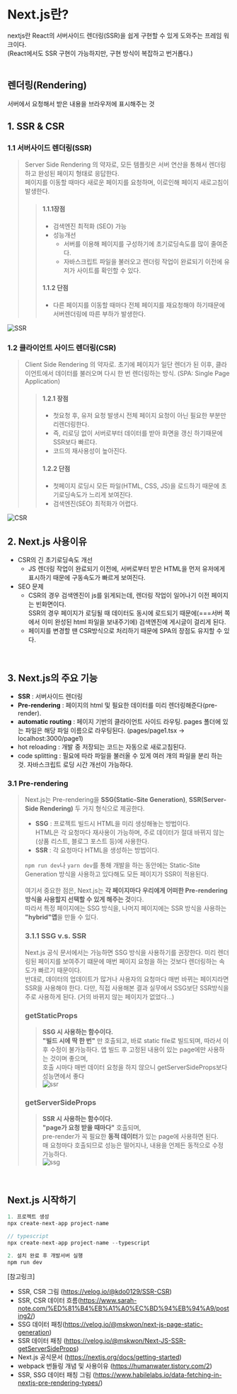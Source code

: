 # Next.js란?
nextjs란 React의 서버사이드 렌더링(SSR)을 쉽게 구현할 수 있게 도와주는 프레임 워크이다.  
(React에서도 SSR 구현이 가능하지만, 구현 방식이 복잡하고 번거롭다.)
<br/><br/>

## 렌더링(Rendering)
서버에서 요청해서 받은 내용을 브라우저에 표시해주는 것

## 1. SSR & CSR
### 1.1 서버사이드 렌더링(SSR)
> Server Side Rendering 의 약자로, 모든 템플릿은 서버 연산을 통해서 렌더링하고 완성된 페이지 형태로 응답한다.  
페이지를 이동할 때마다 새로운 페이지를 요청하며, 이로인해 페이지 새로고침이 발생한다.  
> > #### 1.1.1장점
> > * 검색엔진 최적화 (SEO) 가능
> > * 성능개선
> >   - 서버를 이용해 페이지를 구성하기에 초기로딩속도를 많이 줄여준다. 
> >   - 자바스크립트 파일을 불러오고 렌더링 작업이 완료되기 이전에 유저가 사이트를 확인할 수 있다.
> > #### 1.1.2 단점
> > * 다른 페이지를 이동할 때마다 전체 페이지를 재요청해야 하기때문에 서버렌더링에 따른 부하가 발생한다.  

<img src="https://media.vlpt.us/images/kdo0129/post/14753408-aa2e-4eed-948f-4b6bcef026b5/image.png" alt="SSR"/>

### 1.2 클라이언트 사이드 렌더링(CSR)
> Client Side Rendering 의 약자로. 초기에 페이지가 일단 렌더가 된 이후, 클라이언트에서 데이터를 불러오며 다시 한 번 렌더링하는 방식. (SPA: Single Page Application)
> > #### 1.2.1 장점
> > * 첫요청 후, 유저 요청 발생시 전체 페이지 요청이 아닌 필요한 부분만 리렌더링한다. 
> > * 즉, 리로딩 없이 서버로부터 데이터를 받아 화면을 갱신 하기때문에 SSR보다 빠르다.
> > * 코드의 재사용성이 높아진다.
> > #### 1.2.2 단점
> > * 첫페이지 로딩시 모든 파일(HTML, CSS, JS)을 로드하기 때문에 초기로딩속도가 느리게 보여진다.
> > * 검색엔진(SEO) 최적화가 어렵다.

<img src="https://media.vlpt.us/images/kdo0129/post/3edb3957-d148-4eca-8d12-e796ae42b3cb/image.png" alt="CSR"/>
<br/>

## 2. Next.js 사용이유
* CSR의 긴 초기로딩속도 개선
  - JS 렌더링 작업이 완료되기 이전에, 서버로부터 받은 HTML을 먼저 유저에게 표시하기 때문에 구동속도가 빠르게 보여진다.
* SEO 문제
  - CSR의 경우 검색엔진이 js를 읽게되는데, 렌더링 작업이 일어나기 이전 페이지는 빈화면이다.  
  SSR의 경우 페이지가 로딩될 때 데이터도 동시에 로드되기 때문에(===서버 쪽에서 이미 완성된 html 파일을 보내주기에) 검색엔진에 게시글이 걸리게 된다.
  - 페이지를 변경할 땐 CSR방식으로 처리하기 때문에 SPA의 장점도 유지할 수 있다.
<br/>

## 3. Next.js의 주요 기능
* **SSR** : 서버사이드 렌더링
* **Pre-rendering** : 페이지의 html 및 필요한 데이터를 미리 렌더링해준다(pre-render).
* **automatic routing** : 페이지 기반의 클라이언트 사이드 라우팅. pages 폴더에 있는 파일은 해당 파일 이름으로 라우팅된다. (pages/page1.tsx -> localhost:3000/page1)
* hot reloading : 개발 중 저장되는 코드는 자동으로 새로고침된다.
* code splitting : 필요에 따라 파일을 불러올 수 있게 여러 개의 파일을 분리 하는 것. 자바스크립트 로딩 시간 개선이 가능하다.

### 3.1 Pre-rendering
>  Next.js는 Pre-rendering을 **SSG(Static-Site Generation)**, **SSR(Server-Side Rendering)** 두 가지 형식으로 제공한다. 
>  
>  * **SSG** : 프로젝트 빌드시 HTML을 미리 생성해놓는 방법이다.  
HTML은 각 요청마다 재사용이 가능하며, 주로 데이터가 절대 바뀌지 않는(상품 리스트, 블로그 포스트 등)에 사용한다.
>  * **SSR** : 각 요청마다 HTML을 생성하는 방법이다. 
>  
>  <code>npm run dev</code>나 <code>yarn dev</code>를 통해 개발을 하는 동안에는 Static-Site Generation 방식을 사용하고 있다해도 모든 페이지가 SSR이 적용된다.  
> <br/>
>  여기서 중요한 점은, Next.js는 **각 페이지마다 우리에게 어떠한 Pre-rendering 방식을 사용할지 선택할 수 있게 해주는 것**이다.  
>  따라서 특정 페이지에는 SSG 방식을, 나머지 페이지에는 SSR 방식을 사용하는 **"hybrid"앱**을 만들 수 있다.
>  
>  ### 3.1.1 SSG v.s. SSR
>  Next.js 공식 문서에서는 가능하면 SSG 방식을 사용하기를 권장한다.
>  미리 렌더링된 페이지를 보여주기 떄문에 매번 페이지 요청을 하는 것보다 렌더링하는 속도가 빠르기 때문이다.  
>  반대로, 데이터의 업데이트가 많거나 사용자의 요청마다 매번 바뀌는 페이지라면 SSR을 사용해야 한다.
>  다만, 직접 사용해본 결과 실무에서 SSG보단 SSR방식을 주로 사용하게 된다. (거의 바뀌지 않는 페이지가 없었다...)
>  
>  ### getStaticProps
>  > **SSG 시 사용하는 함수이다.**   
>  > **"빌드 시에 딱 한 번"** 만 호출되고, 바로 static file로 빌드되며, 따라서 이후 수정이 불가능하다.
>  > 앱 빌드 후 고정된 내용이 있는 page에만 사용하는 것이며 좋으며,   
>  > 호출 시마다 매번 데이터 요청을 하지 않으니 getServerSideProps보다 성능면에서 좋다   
>  > <img src="https://www.habilelabs.io/wp-content/uploads/2021/01/static-generation.png" alt="ssr"/>
>  
>  ### getServerSideProps
>  > **SSR 시 사용하는 함수이다.**   
>  > **"page가 요청 받을 때마다"** 호출되며,   
>  > pre-render가 꼭 필요한 **동적 데이터**가 있는 page에 사용하면 된다.   
>  > 매 요청마다 호출되므로 성능은 떨어지나, 내용을 언제든 동적으로 수정 가능하다.   
>  > <img src="https://www.habilelabs.io/wp-content/uploads/2021/01/server-side.png" alt="ssg"/>


<br/>

## Next.js 시작하기
```js
1. 프로젝트 생성
npx create-next-app project-name

// typescript
npx create-next-app project-name --typescript

2. 설치 완료 후 개발서버 실행
npm run dev
```

[참고링크]
- SSR, CSR 그림 (https://velog.io/@kdo0129/SSR-CSR)
- SSR, CSR 데이터 흐름(https://www.sarah-note.com/%ED%81%B4%EB%A1%A0%EC%BD%94%EB%94%A9/posting2/)
- SSG 데이터 패칭(https://velog.io/@mskwon/next-js-page-static-generation)
- SSR 데이터 패칭 (https://velog.io/@mskwon/Next-JS-SSR-getServerSideProps)
- Next.js 공식문서 (https://nextjs.org/docs/getting-started)
- webpack 번들링 개념 및 사용이유 (https://humanwater.tistory.com/2)
- SSR, SSG 데이터 패칭 그림 (https://www.habilelabs.io/data-fetching-in-nextjs-pre-rendering-types/)
